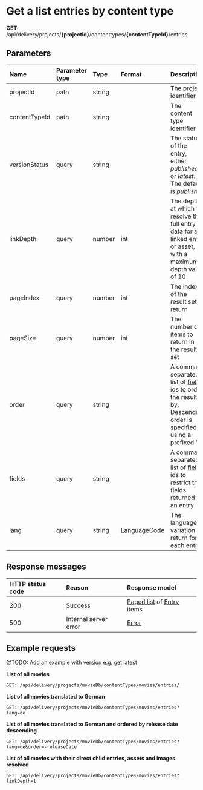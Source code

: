 # Get a list entries by content type

**GET:** /api/delivery/projects/**{projectId}**/contenttypes/**{contentTypeId}**/entries

## Parameters

| Name | Parameter type|Type|Format|Description|
|:-|:-|:-|:-|:-|
| projectId | path | string | | The project identifier |
| contentTypeId | path |string | | The content type identifier |
| versionStatus | query | string | | The status of the entry, either *published* or *latest*. The default is *published* |
| linkDepth | query | number | int | The depth at which to resolve the full entry data for a linked entry or asset, with a maximum depth value of 10 |
| pageIndex | query | number | int | The index of the result set to return |
| pageSize | query | number | int | The number of items to return in the result set |
| order | query | string | | A comma-separated list of [field](/model/content-type.md#field) ids to order the results by. Descending order is specified using a prefixed '-' |
| fields | query | string | | A comma-separated list of [field](/model/content-type.md#field) ids to restrict the fields returned for an entry |
| lang | query | string | [LanguageCode](/localization.md) | The language variation to return for each entry |

## Response messages

| HTTP status code | Reason | Response model|
|:-|:-|:-|
| 200 | Success | [Paged list](/model/paged-list.md) of [Entry](/model/entry.md) items |
| 500 | Internal server error | [Error](/errors.md) |

## Example requests

@TODO: Add an example with version e.g. get latest

**List of all movies**

```http
GET: /api/delivery/projects/movieDb/contentTypes/movies/entries/
```

**List of all movies translated to German**

```http
GET: /api/delivery/projects/movieDb/contentTypes/movies/entries?lang=de
```

**List of all movies translated to German and ordered by release date descending**

```http
GET: /api/delivery/projects/movieDb/contentTypes/movies/entries?lang=de&order=-releaseDate
```

**List of all movies with their direct child entries, assets and images resolved**

```http
GET: /api/delivery/projects/movieDb/contentTypes/movies/entries?linkDepth=1
```
